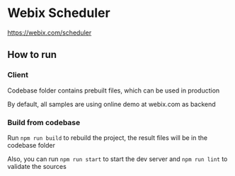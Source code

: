 # Webix Scheduler

https://webix.com/scheduler

## How to run

### Client

Codebase folder contains prebuilt files, which can be used in production

By default, all samples are using online demo at webix.com as backend

### Build from codebase

Run `npm run build` to rebuild the project, the result files will be in the codebase folder

Also, you can run `npm run start` to start the dev server and `npm run lint` to validate the sources

